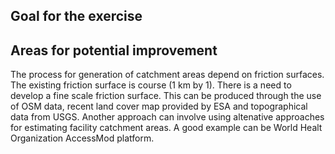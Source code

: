 ## Goal for the exercise


## Areas for potential improvement

The process for generation of catchment areas depend on friction surfaces. The existing friction surface is course (1 km by 1). There is a need to develop a fine scale friction surface. This can be produced through the use of OSM data, recent land cover map provided by ESA and topographical data from USGS. Another approach can involve using altenative approaches for estimating facility catchment areas. A good example can be World Healt Organization AccessMod platform.     